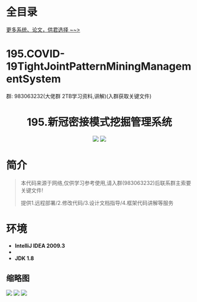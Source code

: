 # 全目录

[更多系统、论文，供君选择 ~~>](https://www.bitwise.net.cn)
# 195.COVID-19TightJointPatternMiningManagementSystem

<p>群: 983063232(大佬群 2TB学习资料,讲解)(入群获取关键文件)</p>

<p><h1 align="center">195.新冠密接模式挖掘管理系统</h1></p>


<p align="center">
	<img src="https://img.shields.io/badge/jdk-1.8-orange.svg"/>
    <img src="https://img.shields.io/badge/java.awt-lightgrey.svg"/>
</p>

# 简介


> 本代码来源于网络,仅供学习参考使用,请入群(983063232)后联系群主索要关键文件!
>
> 提供1.远程部署/2.修改代码/3.设计文档指导/4.框架代码讲解等服务

# 环境

- <b>IntelliJ IDEA 2009.3</b>
- 
- <b>JDK 1.8</b>




## 缩略图

![](https://bitwise.oss-cn-heyuan.aliyuncs.com/2024/9/10/62e4aefb-9ddb-43b7-96d7-38739287bfe2.png)
![](https://bitwise.oss-cn-heyuan.aliyuncs.com/2024/9/10/23e355a0-42ff-48b5-af09-3fd60381f0e3.png)
![](https://bitwise.oss-cn-heyuan.aliyuncs.com/2024/9/10/d00328a9-8cef-4b52-8d44-b5df2c44c41b.png)




